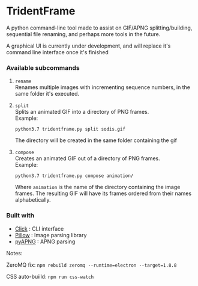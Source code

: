 # TridentFrame

A python command-line tool made to assist on GIF/APNG splitting/building, sequential file renaming, 
and perhaps more tools in the future.

A graphical UI is currently under development, and will replace it's command line interface once it's finished

### Available subcommands
1.  `rename`  
    Renames multiple images with incrementing sequence numbers, in the same folder it's executed.
    
2.  `split`  
    Splits an animated GIF into a directory of PNG frames.  
    Example:  
    ```
    python3.7 tridentframe.py split sodis.gif
    ```
    The directory will be created in the same folder containing the gif

3.  `compose`  
    Creates an animated GIF out of a directory of PNG frames.  
    Example:  
    ```
    python3.7 tridentframe.py compose animation/
    ```
    Where `animation` is the name of the directory containing the image frames. The resulting GIF 
    will have its frames ordered from their names alphabetically.

### Built with
*   [Click](http://click.palletsprojects.com/en/7.x/) : CLI interface
*   [Pillow](https://python-pillow.org/) : Image parsing library
*   [pyAPNG](https://github.com/eight04/pyAPNG) : APNG parsing

Notes: 

ZeroMQ fix: `npm rebuild zeromq --runtime=electron --target=1.8.8`

CSS auto-buiild: `npm run css-watch`
